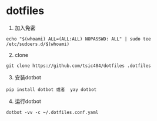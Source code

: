 # dotfiles

1. 加入免密
```
echo "$(whoami) ALL=(ALL:ALL) NOPASSWD: ALL" | sudo tee /etc/sudoers.d/$(whoami)
```
2. clone
```
git clone https://github.com/tsic404/dotfiles .dotfiles
```
3. 安装dotbot
```
pip install dotbot 或者  yay dotbot
```
4. 运行dotbot
```
dotbot -vv -c ~/.dotfiles.conf.yaml
```
